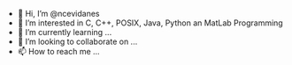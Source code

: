 - 👋 Hi, I’m @ncevidanes
- 👀 I’m interested in C, C++, POSIX, Java, Python an MatLab Programming
- 🌱 I’m currently learning ...
- 💞️ I’m looking to collaborate on ...
- 📫 How to reach me ...

<!---
ncevidanes/ncevidanes is a ✨ special ✨ repository because its `README.md` (this file) appears on your GitHub profile.
You can click the Preview link to take a look at your changes.
--->
